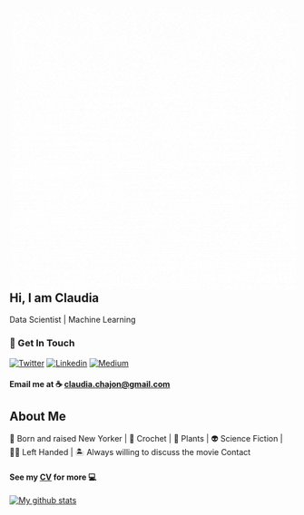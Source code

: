 <img align="right" alt="GIF" src="gifgif.gif" />

## Hi, I am Claudia
Data Scientist | Machine Learning

### 🌱 Get In Touch
[![Twitter](https://img.shields.io/badge/-Twitter-1ca0f1?style=flat&labelColor=1ca0f1&logo=twitter&logoColor=white&link=https://twitter.com/ChipChajon)](https://twitter.com/ChipChajon)
[![Linkedin](https://img.shields.io/badge/-LinkedIn-blue?style=flat&logo=Linkedin&logoColor=white&link=https://linkedin.com/in/claudia-chajon/)](https://linkedin.com/in/claudia-chajon/)
[![Medium](https://img.shields.io/badge/-Medium-000000?style=flat&labelColor=000000&logo=Medium&link=https://medium.com/@claudia.chajon)](https://medium.com/@claudia.chajon)


#### Email me at ☕️ [claudia.chajon@gmail.com](mailto:claudia.chajon@gmail.com)

## About Me
🗽 Born and raised New Yorker | 🧶 Crochet | 🌱 Plants |
👽 Science Fiction | 💅🏽 Left Handed | 🏝 Always willing to discuss the movie Contact 



#### See my [CV](https://drive.google.com/file/d/1a7a26MmW8TIsi9AzVtN1TcdgZdCJUhnz/view?usp=sharing) for more 💻

[![My github stats](https://github-readme-stats.vercel.app/api?username=claudiasofiaC&show_icons=true&theme=radical)](https://github.com/claudiasofiaC/github-readme-stats)



<!--
**claudiasofiaC/claudiasofiaC** is a ✨ _special_ ✨ repository because its `README.md` (this file) appears on your GitHub profile.

-->

